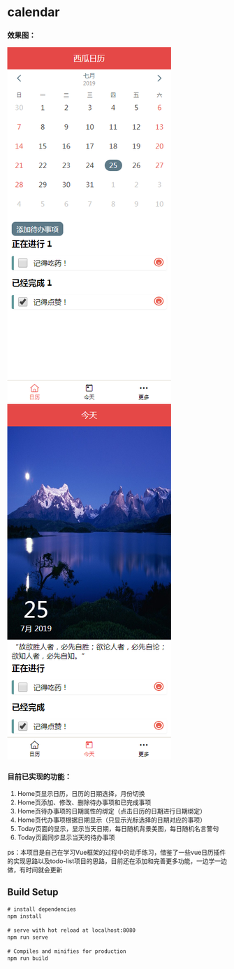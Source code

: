 # calendar
### 效果图：<br>
![Home页效果图](https://github.com/FrankPond/calendar/raw/dev/img-folder/Home.png)
![Today页效果图](https://github.com/FrankPond/calendar/raw/dev/img-folder/Today.png)

### 目前已实现的功能：
  1. Home页显示日历，日历的日期选择，月份切换
  2. Home页添加、修改、删除待办事项和已完成事项
  3. Home页待办事项的日期属性的绑定（点击日历的日期进行日期绑定）
  4. Home页代办事项根据日期显示（只显示光标选择的日期对应的事项）
  5. Today页面的显示，显示当天日期，每日随机背景美图，每日随机名言警句
  6. Today页面同步显示当天的待办事项
  
ps：本项目是自己在学习Vue框架的过程中的动手练习，借鉴了一些vue日历插件的实现思路以及todo-list项目的思路，目前还在添加和完善更多功能，一边学一边做，有时间就会更新

## Build Setup
```
# install dependencies
npm install

# serve with hot reload at localhost:8080
npm run serve

# Compiles and minifies for production
npm run build
```
